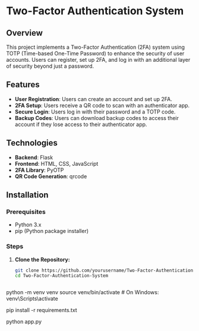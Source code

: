 # Two-Factor Authentication System

## Overview

This project implements a Two-Factor Authentication (2FA) system using TOTP (Time-based One-Time Password) to enhance the security of user accounts. Users can register, set up 2FA, and log in with an additional layer of security beyond just a password.

## Features

- **User Registration**: Users can create an account and set up 2FA.
- **2FA Setup**: Users receive a QR code to scan with an authenticator app.
- **Secure Login**: Users log in with their password and a TOTP code.
- **Backup Codes**: Users can download backup codes to access their account if they lose access to their authenticator app.

## Technologies

- **Backend**: Flask
- **Frontend**: HTML, CSS, JavaScript
- **2FA Library**: PyOTP
- **QR Code Generation**: qrcode

## Installation

### Prerequisites

- Python 3.x
- pip (Python package installer)

### Steps

1. **Clone the Repository:**

   ```bash
   git clone https://github.com/yourusername/Two-Factor-Authentication-System.git
   cd Two-Factor-Authentication-System



python -m venv venv
source venv/bin/activate  # On Windows: venv\Scripts\activate


pip install -r requirements.txt


python app.py
